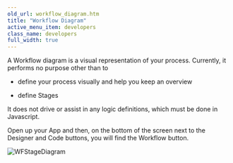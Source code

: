 ```yaml
---
old_url: workflow_diagram.htm
title: "Workflow Diagram"
active_menu_item: developers
class_name: developers
full_width: true
---
```



A Workflow diagram is a visual representation of your process. Currently, it performs no purpose other than to

 - define your process visually and help you keep an overview

 - define Stages

It does not drive or assist in any logic definitions, which must be done in Javascript.

Open up your App and then, on the bottom of the screen next to the Designer and Code buttons, you will find the Workflow button.

![WFStageDiagram](/img/docs/wfstagediagram.zoom49.png)

